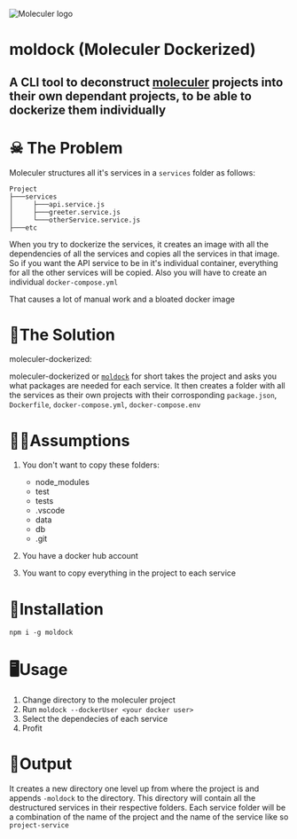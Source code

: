 ![Moleculer logo](https://raw.githubusercontent.com/moleculerjs/moleculer/HEAD/docs/assets/logo.png)
# moldock (Moleculer Dockerized)

## A CLI tool to deconstruct [moleculer](https://github.com/moleculerjs/moleculer) projects into their own dependant projects, to be able to dockerize them individually

# ☠ The Problem 

Moleculer structures all it's services in a `services` folder as follows:
```
Project
├───services
│     ├───api.service.js
│     ├───greeter.service.js
│     └───otherService.service.js
├───etc
```

When you try to dockerize the services, it creates an image with all the dependencies of all the services and copies all the services in that image. So if you want the API service to be in it's individual container, everything for all the other services will be copied. Also you will have to create an individual `docker-compose.yml`

That causes a lot of manual work and a bloated docker image


# 🎉The Solution

moleculer-dockerized:

moleculer-dockerized or [`moldock`](https://www.npmjs.com/package/moldock) for short takes the project and asks you what packages are needed for each service.
It then creates a folder with all the services as their own projects with their corrosponding `package.json`, `Dockerfile`, `docker-compose.yml`, `docker-compose.env`


# 🤷‍♂️Assumptions

1. You don't want to copy these folders:
    * node_modules
    * test
    * tests
    * .vscode
    * data
    * db
    * .git

2. You have a docker hub account 
3. You want to copy everything in the project to each service


# 🔻Installation

`npm i -g moldock`


# 🖥Usage

1. Change directory to the moleculer project
2. Run `moldock --dockerUser <your docker user>`
3. Select the dependecies of each service
4. Profit


# 🙌Output

It creates a new directory one level up from where the project is and appends `-moldock` to the directory.
This directory will contain all the destructured services in their respective folders. Each service folder will be a combination of the name of the project and the name of the service like so `project-service`